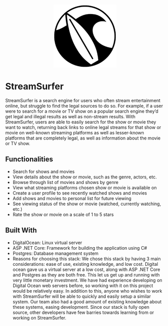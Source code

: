 <p align="center">
    <img src="logo.png" alt="Streamsurfer logo" width="200px" style="margin-left:auto; margin-right:auto;">
</p>

# StreamSurfer
StreamSurfer is a search engine for users who often stream entertainment online, but struggle to find the legal sources to do so. For example, if a user were to search for a movie or TV show on a popular search engine they’d get legal and illegal results as well as non-stream results. With StreamSurfer, users are able to easily search for the show or movie they want to watch, returning back links to online legal streams for that show or movie on well-known streaming platforms as well as lesser-known platforms that are completely legal, as well as information about the movie or TV show.

## Functionalities
* Search for shows and movies  
* View details about the show or movie, such as the genre, actors, etc.  
* Browse through list of movies and shows by genre  
* View what streaming platforms chosen show or movie is available on  
* Create a user profile to see recently watched shows and movies  
* Add shows and movies to personal list for future viewing
* See viewing status of the show or movie (watched, currently watching, etc.)
* Rate the show or movie on a scale of 1 to 5 stars

## Built With
* DigitalOcean: Linux virtual server  
* ASP .NET Core: Framework for building the application using C#    
* Postgres: Database management system
* Reasons for choosing this stack: We chose this stack by having 3 main considerations: ease of use, existing knowledge, and low cost. Digital ocean gave us a virtual server at a low cost, along with ASP .NET Core and Postgres as they are both free. This let us get up and running with very little monetary investment. We have had experience developing on Digital Ocean web servers before, so working with it on this project would be relatively easy. In addition to this, anyone who wishes to work with StreamSurfer will be able to quickly and easily setup a similar system. Our team also had a good amount of existing knowledge about these systems, easing development. Since our stack is fully open source, other developers have few barries towards learning from or working on StreamSurfer.

